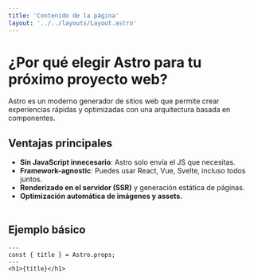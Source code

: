```yaml
---
title: 'Contenido de la página'
layout: '../../layouts/Layout.astro'
---
```


<div class="text-center max-w-3xl mx-auto px-4 py-10">

# <h1 class="text-2xl font-bold m-4">¿Por qué elegir Astro para tu próximo proyecto web?</h1>
<p class="text-lg mb-16">Astro es un moderno generador de sitios web que permite crear experiencias rápidas y optimizadas con una arquitectura basada en componentes.</p>

## <h2 class="text-2xl font-semibold mb-2 text-center"> Ventajas principales</h2>
- **Sin JavaScript innecesario**: Astro solo envía el JS que necesitas.
- **Framework-agnostic**: Puedes usar React, Vue, Svelte, incluso todos juntos.
- **Renderizado en el servidor (SSR)** y generación estática de páginas.
- **Optimización automática de imágenes y assets.**
<br><br>

## <h2 class="text-2xl font-semibold mb-2 mt-14 text-center"> Ejemplo básico</h2>
```astro
---
const { title } = Astro.props;
---
<h1>{title}</h1>
